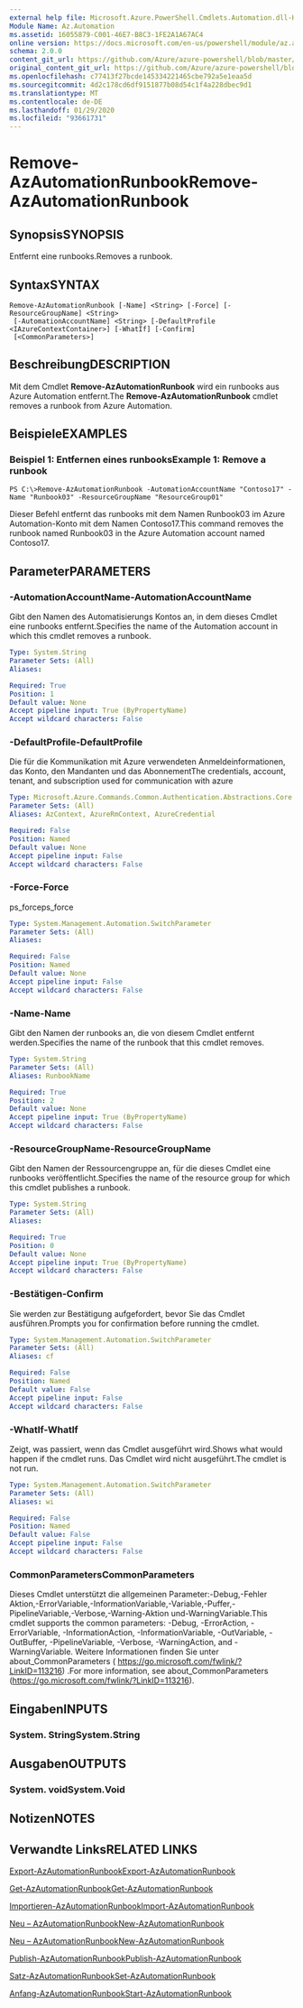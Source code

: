 ```yaml
---
external help file: Microsoft.Azure.PowerShell.Cmdlets.Automation.dll-Help.xml
Module Name: Az.Automation
ms.assetid: 16055879-C001-46E7-B8C3-1FE2A1A67AC4
online version: https://docs.microsoft.com/en-us/powershell/module/az.automation/remove-azautomationrunbook
schema: 2.0.0
content_git_url: https://github.com/Azure/azure-powershell/blob/master/src/Automation/Automation/help/Remove-AzAutomationRunbook.md
original_content_git_url: https://github.com/Azure/azure-powershell/blob/master/src/Automation/Automation/help/Remove-AzAutomationRunbook.md
ms.openlocfilehash: c77413f27bcde145334221465cbe792a5e1eaa5d
ms.sourcegitcommit: 4d2c178cd6df9151877b08d54c1f4a228dbec9d1
ms.translationtype: MT
ms.contentlocale: de-DE
ms.lasthandoff: 01/29/2020
ms.locfileid: "93661731"
---
```

# <span data-ttu-id="d45c0-101">Remove-AzAutomationRunbook</span><span class="sxs-lookup"><span data-stu-id="d45c0-101">Remove-AzAutomationRunbook</span></span>

## <span data-ttu-id="d45c0-102">Synopsis</span><span class="sxs-lookup"><span data-stu-id="d45c0-102">SYNOPSIS</span></span>
<span data-ttu-id="d45c0-103">Entfernt eine runbooks.</span><span class="sxs-lookup"><span data-stu-id="d45c0-103">Removes a runbook.</span></span>

## <span data-ttu-id="d45c0-104">Syntax</span><span class="sxs-lookup"><span data-stu-id="d45c0-104">SYNTAX</span></span>

```
Remove-AzAutomationRunbook [-Name] <String> [-Force] [-ResourceGroupName] <String>
 [-AutomationAccountName] <String> [-DefaultProfile <IAzureContextContainer>] [-WhatIf] [-Confirm]
 [<CommonParameters>]
```

## <span data-ttu-id="d45c0-105">Beschreibung</span><span class="sxs-lookup"><span data-stu-id="d45c0-105">DESCRIPTION</span></span>
<span data-ttu-id="d45c0-106">Mit dem Cmdlet **Remove-AzAutomationRunbook** wird ein runbooks aus Azure Automation entfernt.</span><span class="sxs-lookup"><span data-stu-id="d45c0-106">The **Remove-AzAutomationRunbook** cmdlet removes a runbook from Azure Automation.</span></span>

## <span data-ttu-id="d45c0-107">Beispiele</span><span class="sxs-lookup"><span data-stu-id="d45c0-107">EXAMPLES</span></span>

### <span data-ttu-id="d45c0-108">Beispiel 1: Entfernen eines runbooks</span><span class="sxs-lookup"><span data-stu-id="d45c0-108">Example 1: Remove a runbook</span></span>
```
PS C:\>Remove-AzAutomationRunbook -AutomationAccountName "Contoso17" -Name "Runbook03" -ResourceGroupName "ResourceGroup01"
```

<span data-ttu-id="d45c0-109">Dieser Befehl entfernt das runbooks mit dem Namen Runbook03 im Azure Automation-Konto mit dem Namen Contoso17.</span><span class="sxs-lookup"><span data-stu-id="d45c0-109">This command removes the runbook named Runbook03 in the Azure Automation account named Contoso17.</span></span>

## <span data-ttu-id="d45c0-110">Parameter</span><span class="sxs-lookup"><span data-stu-id="d45c0-110">PARAMETERS</span></span>

### <span data-ttu-id="d45c0-111">-AutomationAccountName</span><span class="sxs-lookup"><span data-stu-id="d45c0-111">-AutomationAccountName</span></span>
<span data-ttu-id="d45c0-112">Gibt den Namen des Automatisierungs Kontos an, in dem dieses Cmdlet eine runbooks entfernt.</span><span class="sxs-lookup"><span data-stu-id="d45c0-112">Specifies the name of the Automation account in which this cmdlet removes a runbook.</span></span>

```yaml
Type: System.String
Parameter Sets: (All)
Aliases:

Required: True
Position: 1
Default value: None
Accept pipeline input: True (ByPropertyName)
Accept wildcard characters: False
```

### <span data-ttu-id="d45c0-113">-DefaultProfile</span><span class="sxs-lookup"><span data-stu-id="d45c0-113">-DefaultProfile</span></span>
<span data-ttu-id="d45c0-114">Die für die Kommunikation mit Azure verwendeten Anmeldeinformationen, das Konto, den Mandanten und das Abonnement</span><span class="sxs-lookup"><span data-stu-id="d45c0-114">The credentials, account, tenant, and subscription used for communication with azure</span></span>

```yaml
Type: Microsoft.Azure.Commands.Common.Authentication.Abstractions.Core.IAzureContextContainer
Parameter Sets: (All)
Aliases: AzContext, AzureRmContext, AzureCredential

Required: False
Position: Named
Default value: None
Accept pipeline input: False
Accept wildcard characters: False
```

### <span data-ttu-id="d45c0-115">-Force</span><span class="sxs-lookup"><span data-stu-id="d45c0-115">-Force</span></span>
<span data-ttu-id="d45c0-116">ps_force</span><span class="sxs-lookup"><span data-stu-id="d45c0-116">ps_force</span></span>

```yaml
Type: System.Management.Automation.SwitchParameter
Parameter Sets: (All)
Aliases:

Required: False
Position: Named
Default value: None
Accept pipeline input: False
Accept wildcard characters: False
```

### <span data-ttu-id="d45c0-117">-Name</span><span class="sxs-lookup"><span data-stu-id="d45c0-117">-Name</span></span>
<span data-ttu-id="d45c0-118">Gibt den Namen der runbooks an, die von diesem Cmdlet entfernt werden.</span><span class="sxs-lookup"><span data-stu-id="d45c0-118">Specifies the name of the runbook that this cmdlet removes.</span></span>

```yaml
Type: System.String
Parameter Sets: (All)
Aliases: RunbookName

Required: True
Position: 2
Default value: None
Accept pipeline input: True (ByPropertyName)
Accept wildcard characters: False
```

### <span data-ttu-id="d45c0-119">-ResourceGroupName</span><span class="sxs-lookup"><span data-stu-id="d45c0-119">-ResourceGroupName</span></span>
<span data-ttu-id="d45c0-120">Gibt den Namen der Ressourcengruppe an, für die dieses Cmdlet eine runbooks veröffentlicht.</span><span class="sxs-lookup"><span data-stu-id="d45c0-120">Specifies the name of the resource group for which this cmdlet publishes a runbook.</span></span>

```yaml
Type: System.String
Parameter Sets: (All)
Aliases:

Required: True
Position: 0
Default value: None
Accept pipeline input: True (ByPropertyName)
Accept wildcard characters: False
```

### <span data-ttu-id="d45c0-121">-Bestätigen</span><span class="sxs-lookup"><span data-stu-id="d45c0-121">-Confirm</span></span>
<span data-ttu-id="d45c0-122">Sie werden zur Bestätigung aufgefordert, bevor Sie das Cmdlet ausführen.</span><span class="sxs-lookup"><span data-stu-id="d45c0-122">Prompts you for confirmation before running the cmdlet.</span></span>

```yaml
Type: System.Management.Automation.SwitchParameter
Parameter Sets: (All)
Aliases: cf

Required: False
Position: Named
Default value: False
Accept pipeline input: False
Accept wildcard characters: False
```

### <span data-ttu-id="d45c0-123">-WhatIf</span><span class="sxs-lookup"><span data-stu-id="d45c0-123">-WhatIf</span></span>
<span data-ttu-id="d45c0-124">Zeigt, was passiert, wenn das Cmdlet ausgeführt wird.</span><span class="sxs-lookup"><span data-stu-id="d45c0-124">Shows what would happen if the cmdlet runs.</span></span>
<span data-ttu-id="d45c0-125">Das Cmdlet wird nicht ausgeführt.</span><span class="sxs-lookup"><span data-stu-id="d45c0-125">The cmdlet is not run.</span></span>

```yaml
Type: System.Management.Automation.SwitchParameter
Parameter Sets: (All)
Aliases: wi

Required: False
Position: Named
Default value: False
Accept pipeline input: False
Accept wildcard characters: False
```

### <span data-ttu-id="d45c0-126">CommonParameters</span><span class="sxs-lookup"><span data-stu-id="d45c0-126">CommonParameters</span></span>
<span data-ttu-id="d45c0-127">Dieses Cmdlet unterstützt die allgemeinen Parameter:-Debug,-Fehler Aktion,-ErrorVariable,-InformationVariable,-Variable,-Puffer,-PipelineVariable,-Verbose,-Warning-Aktion und-WarningVariable.</span><span class="sxs-lookup"><span data-stu-id="d45c0-127">This cmdlet supports the common parameters: -Debug, -ErrorAction, -ErrorVariable, -InformationAction, -InformationVariable, -OutVariable, -OutBuffer, -PipelineVariable, -Verbose, -WarningAction, and -WarningVariable.</span></span> <span data-ttu-id="d45c0-128">Weitere Informationen finden Sie unter about_CommonParameters ( https://go.microsoft.com/fwlink/?LinkID=113216) .</span><span class="sxs-lookup"><span data-stu-id="d45c0-128">For more information, see about_CommonParameters (https://go.microsoft.com/fwlink/?LinkID=113216).</span></span>

## <span data-ttu-id="d45c0-129">Eingaben</span><span class="sxs-lookup"><span data-stu-id="d45c0-129">INPUTS</span></span>

### <span data-ttu-id="d45c0-130">System. String</span><span class="sxs-lookup"><span data-stu-id="d45c0-130">System.String</span></span>

## <span data-ttu-id="d45c0-131">Ausgaben</span><span class="sxs-lookup"><span data-stu-id="d45c0-131">OUTPUTS</span></span>

### <span data-ttu-id="d45c0-132">System. void</span><span class="sxs-lookup"><span data-stu-id="d45c0-132">System.Void</span></span>

## <span data-ttu-id="d45c0-133">Notizen</span><span class="sxs-lookup"><span data-stu-id="d45c0-133">NOTES</span></span>

## <span data-ttu-id="d45c0-134">Verwandte Links</span><span class="sxs-lookup"><span data-stu-id="d45c0-134">RELATED LINKS</span></span>

[<span data-ttu-id="d45c0-135">Export-AzAutomationRunbook</span><span class="sxs-lookup"><span data-stu-id="d45c0-135">Export-AzAutomationRunbook</span></span>](./Export-AzAutomationRunbook.md)

[<span data-ttu-id="d45c0-136">Get-AzAutomationRunbook</span><span class="sxs-lookup"><span data-stu-id="d45c0-136">Get-AzAutomationRunbook</span></span>](./Get-AzAutomationRunbook.md)

[<span data-ttu-id="d45c0-137">Importieren-AzAutomationRunbook</span><span class="sxs-lookup"><span data-stu-id="d45c0-137">Import-AzAutomationRunbook</span></span>](./Import-AzAutomationRunbook.md)

[<span data-ttu-id="d45c0-138">Neu – AzAutomationRunbook</span><span class="sxs-lookup"><span data-stu-id="d45c0-138">New-AzAutomationRunbook</span></span>](./New-AzAutomationRunbook.md)

[<span data-ttu-id="d45c0-139">Neu – AzAutomationRunbook</span><span class="sxs-lookup"><span data-stu-id="d45c0-139">New-AzAutomationRunbook</span></span>](./New-AzAutomationRunbook.md)

[<span data-ttu-id="d45c0-140">Publish-AzAutomationRunbook</span><span class="sxs-lookup"><span data-stu-id="d45c0-140">Publish-AzAutomationRunbook</span></span>](./Publish-AzAutomationRunbook.md)

[<span data-ttu-id="d45c0-141">Satz-AzAutomationRunbook</span><span class="sxs-lookup"><span data-stu-id="d45c0-141">Set-AzAutomationRunbook</span></span>](./Set-AzAutomationRunbook.md)

[<span data-ttu-id="d45c0-142">Anfang-AzAutomationRunbook</span><span class="sxs-lookup"><span data-stu-id="d45c0-142">Start-AzAutomationRunbook</span></span>](./Start-AzAutomationRunbook.md)


